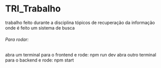 # TRI_Trabalho
trabalho feito durante a disciplina tópicos de recuperação da informação onde é feito um sistema de busca

<h6>Para rodar:</h6>
abra um terminal para o frontend e rode: npm run dev
abra outro terminal para o backend e rode: npm start
